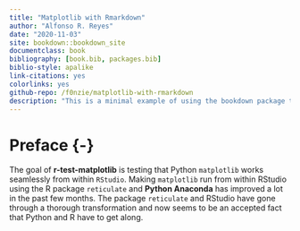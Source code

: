 ```yaml
--- 
title: "Matplotlib with Rmarkdown"
author: "Alfonso R. Reyes"
date: "2020-11-03"
site: bookdown::bookdown_site
documentclass: book
bibliography: [book.bib, packages.bib]
biblio-style: apalike
link-citations: yes
colorlinks: yes
github-repo: /f0nzie/matplotlib-with-rmarkdown
description: "This is a minimal example of using the bookdown package to write a book. The output format for this example is bookdown::gitbook."
---
```


# Preface {-}

The goal of **r-test-matplotlib** is testing that Python `matplotlib` works seamlessly from within `RStudio`. Making `matplotlib` run from within RStudio using the R package `reticulate` and **Python Anaconda** has improved a lot in the past few months. The package `reticulate` and RStudio have gone through a thorough transformation and now seems to be an accepted fact that Python and R have to get along.
